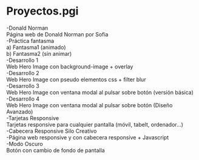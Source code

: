 # Proyectos.pgi
-Donald Norman <br>
    Página web de Donald Norman por Sofia <br>
-Práctica fantasma <br>
    a) Fantasma1 (animado) <br>
    b) Fantasma2 (sin animar) <br>
-Desarrollo 1 <br>
    Web Hero Image con background-image + overlay <br>
-Desarrollo 2 <br>
    Web Hero Image con pseudo elementos css + filter blur <br>
-Desarrollo 3 <br>
    Web Hero Image con ventana modal al pulsar sobre botón (versión básica) <br>
-Desarrollo 4 <br>
    Web Hero Image con ventana modal al pulsar sobre botón (Diseño Avanzado) <br>
-Tarjetas Responsive <br>
    Tarjetas responsive para cualquier pantalla (móvil, tabelt, ordenador...) <br>
-Cabecera Responsive Silo Creativo <br>
    -Página web responsive y con cabecera responsive + Javascript <br> 
-Modo Oscuro <br>
    Botón con cambio de fondo de pantalla <br>
